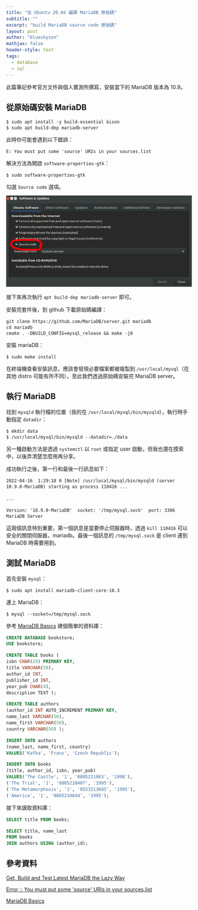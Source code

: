 ```yaml
---
title: "在 Ubuntu 20.04 編譯 MariaDB 原始碼"
subtitle: ""
excerpt: "build MariaDB source code 原始碼"
layout: post
author: "blueskyson"
mathjax: false
header-style: text
tags:
  - database
  - sql
---
```


此篇筆記參考官方文件與個人實測所撰寫，安裝當下的 MariaDB 版本為 10.9。

## 從原始碼安裝 MariaDB

```non
$ sudo apt install -y build-essential bison
$ sudo apt build-dep mariadb-server
```

此時你可能會遇到以下錯誤：

```non
E: You must put some 'source' URIs in your sources.list
```

解決方法為開啟 `software-properties-gtk`：

```non
$ sudo software-properties-gtk
```

勾選 `Source code` 選項。

![](https://raw.githubusercontent.com/blueskyson/image-host/master/2022/mariadb1.png)

接下來再次執行 `apt build-dep mariadb-server` 即可。

安裝完套件後，到 github 下載原始碼編譯：

```non
git clone https://github.com/MariaDB/server.git mariadb
cd mariadb
cmake . -DBUILD_CONFIG=mysql_release && make -j8
```

安裝 mariaDB：

```non
$ sudo make install
```

在終端機查看安裝訊息，應該會發現必要檔案都被複製到 `/usr/local/mysql`（在其他 distro 可能有所不同），至此我們透過原始碼安裝完 MariaDB server。

## 執行 MariaDB

找到 `mysqld` 執行檔的位置（我的在 `/usr/local/mysql/bin/mysqld`），執行時手動指定 `datadir`：

```non
$ mkdir data
$ /usr/local/mysql/bin/mysqld --datadir=./data
```

另一種啟動方法是透過 `systemctl` 以 `root` 或指定 user 啟動，但我也還在摸索中，以後弄清楚怎麼用再分享。

成功執行之後，第一行和最後一行訊息如下：

```non
2022-04-16  1:29:18 0 [Note] /usr/local/mysql/bin/mysqld (server 10.9.0-MariaDB) starting as process 110416 ...

... 

Version: '10.9.0-MariaDB'  socket: '/tmp/mysql.sock'  port: 3306  MariaDB Server
```

這兩個訊息特別重要，第一個訊息是當要停止伺服器時，透過 `kill 110416` 可以安全的關閉伺服器，mariadb。最後一個訊息的 `/tmp/mysql.sock` 是 client 連到 MariaDB 時需要用到。

## 測試 MariaDB

首先安裝 `mysql`：

```non
$ sudo apt install mariadb-client-core-10.3
```

連上 MariaDB：

```non
$ mysql --socket=/tmp/mysql.sock
```

參考 [MariaDB Basics](https://mariadb.com/kb/en/mariadb-basics/) 建個簡單的資料庫：

```sql
CREATE DATABASE bookstore;
USE bookstore;
```

```sql
CREATE TABLE books (
isbn CHAR(20) PRIMARY KEY, 
title VARCHAR(50),
author_id INT,
publisher_id INT,
year_pub CHAR(4),
description TEXT );
```

```sql
CREATE TABLE authors
(author_id INT AUTO_INCREMENT PRIMARY KEY,
name_last VARCHAR(50),
name_first VARCHAR(50),
country VARCHAR(50) );
```

```sql
INSERT INTO authors
(name_last, name_first, country)
VALUES('Kafka', 'Franz', 'Czech Republic');
```

```sql
INSERT INTO books
(title, author_id, isbn, year_pub)
VALUES('The Castle', '1', '0805211063', '1998'),
('The Trial', '1', '0805210407', '1995'),
('The Metamorphosis', '1', '0553213695', '1995'),
('America', '1', '0805210644', '1995');
```

接下來讀取資料庫：

```sql
SELECT title FROM books;
```

```sql
SELECT title, name_last 
FROM books 
JOIN authors USING (author_id);
```

## 參考資料

[Get, Build and Test Latest MariaDB the Lazy Way](https://mariadb.com/kb/en/get-build-and-test-latest-mariadb-the-lazy-way/)

[Error :: You must put some 'source' URIs in your sources.list](https://askubuntu.com/questions/496549/error-you-must-put-some-source-uris-in-your-sources-list)

[MariaDB Basics](https://mariadb.com/kb/en/mariadb-basics/)
